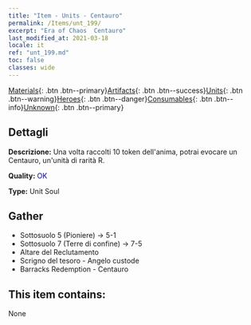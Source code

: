```yaml
---
title: "Item - Units - Centauro"
permalink: /Items/unt_199/
excerpt: "Era of Chaos  Centauro"
last_modified_at: 2021-03-18
locale: it
ref: "unt_199.md"
toc: false
classes: wide
---
```

 [Materials](/it/Items/){: .btn .btn--primary}[Artifacts](/it/Items/Artifacts/){: .btn .btn--success}[Units](/it/Items/Units/){: .btn .btn--warning}[Heroes](/it/Items/Heroes/){: .btn .btn--danger}[Consumables](/it/Items/Consumables/){: .btn .btn--info}[Unknown](/it/Items/Unknown/){: .btn .btn--primary}

## Dettagli
 **Descrizione:** Una volta raccolti 10 token dell'anima, potrai evocare un Centauro, un'unità di rarità R.

 **Quality:** <span style="color: #0000CD">OK</span>

 **Type:** Unit Soul

## Gather

*    Sottosuolo 5 (Pioniere) -> 5-1 
*    Sottosuolo 7 (Terre di confine) -> 7-5 
*    Altare del Reclutamento 
*    Scrigno del tesoro - Angelo custode 
*    Barracks Redemption - Centauro 

## This item contains:

  None

